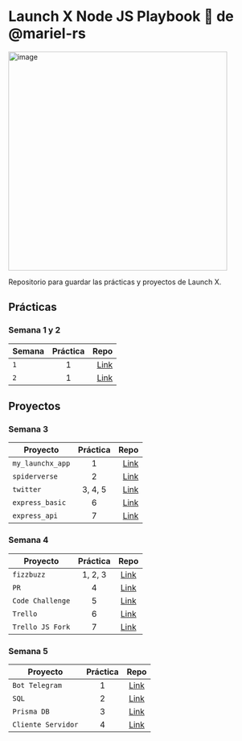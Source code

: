 # Launch X Node JS Playbook 🚀 de @mariel-rs

<img width="435" alt="image" src="https://user-images.githubusercontent.com/17634377/159151704-8949639b-ae5f-405a-a8b8-8d97f3f150cd.png">

Repositorio para guardar las prácticas y proyectos de Launch X.

## Prácticas

### Semana 1 y 2

| Semana | Práctica | Repo |
| ------------- |:-------------:| -----:|
|`1`|1|[Link](https://github.com/mariel-rs/playbook/tree/main/weekly_mission_1)|
|`2`|1|[Link](https://github.com/mariel-rs/playbook/tree/main/weekly_mission_2)|

## Proyectos

### Semana 3

| Proyecto | Práctica | Repo |
| ------------- |:-------------:| -----:|
|`my_launchx_app`|1|[Link](https://github.com/mariel-rs/my_launchx_app)|
|`spiderverse`|2|[Link](https://github.com/mariel-rs/spiderverse)|
|`twitter`|3, 4, 5|[Link](https://github.com/mariel-rs/twitter)|
|`express_basic`|6|[Link](https://github.com/mariel-rs/express_basic)|
|`express_api`|7|[Link](https://github.com/mariel-rs/express_api)|

### Semana 4

| Proyecto | Práctica | Repo |
| ------------- |:-------------:| :-----:|
|`fizzbuzz`|1, 2, 3|[Link](https://github.com/mariel-rs/fizzbuzz/)|
|`PR`|4|[Link](https://github.com/mariel-rs/fizzbuzz-1/)|
|`Code Challenge`|5|[Link](#)|
|`Trello`|6|[Link](#)|
|`Trello JS Fork`|7|[Link](#)|

### Semana 5

| Proyecto | Práctica | Repo |
| ------------- |:-------------:| :-----:|
|`Bot Telegram`|1|[Link](#)|
|`SQL`|2|[Link](#)|
|`Prisma DB`|3|[Link](#)|
|`Cliente Servidor`|4|[Link](#)|